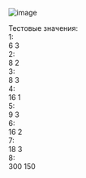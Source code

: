 ![image](https://github.com/Roman194/PTPS_03.02/assets/66479764/2b905bcd-135f-40bc-93c5-01a88502e35d)</br>

Тестовые значения:</br>
1:</br>
6 3</br>
2:</br>
8 2</br>
3:</br>
8 3</br>
4:</br>
16 1</br>
5:</br>
9 3</br>
6:</br>
16 2</br>
7:</br>
18 3</br>
8:</br>
300 150 
